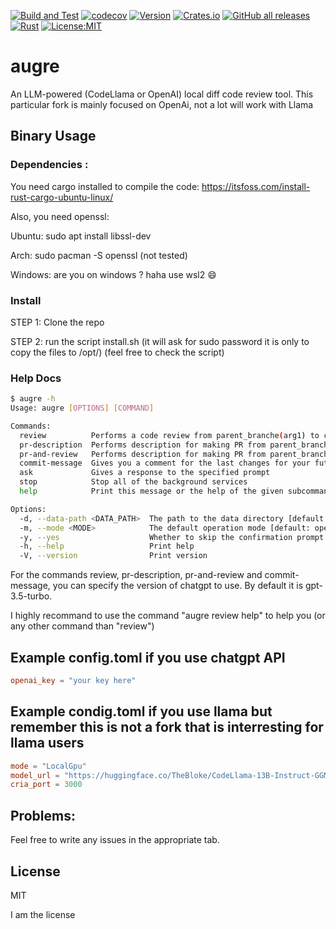 [![Build and Test](https://github.com/twitchax/augre/actions/workflows/build.yml/badge.svg)](https://github.com/twitchax/augre/actions/workflows/build.yml)
[![codecov](https://codecov.io/gh/twitchax/augre/branch/main/graph/badge.svg?token=35MZN0YFZF)](https://codecov.io/gh/twitchax/augre)
[![Version](https://img.shields.io/crates/v/augre.svg)](https://crates.io/crates/augre)
[![Crates.io](https://img.shields.io/crates/d/augre?label=crate)](https://crates.io/crates/augre)
[![GitHub all releases](https://img.shields.io/github/downloads/twitchax/augre/total?label=binary)](https://github.com/twitchax/augre/releases)
[![Rust](https://img.shields.io/badge/rust-nightly-blue.svg?maxAge=3600)](https://github.com/twitchax/augre)
[![License:MIT](https://img.shields.io/badge/License-MIT-yellow.svg)](https://opensource.org/licenses/MIT)

# augre

An LLM-powered (CodeLlama or OpenAI) local diff code review tool.
This particular fork is mainly focused on OpenAi, not a lot will work with Llama

## Binary Usage

### Dependencies :

You need cargo installed to compile the code: https://itsfoss.com/install-rust-cargo-ubuntu-linux/

Also, you need openssl:

Ubuntu: sudo apt install libssl-dev

Arch: sudo pacman -S openssl (not tested)

Windows: are you on windows ? haha use wsl2 :smile:

### Install

STEP 1: Clone the repo

STEP 2: run the script install.sh (it will ask for sudo password it is only to copy the files to /opt/) (feel free to check the script) 


### Help Docs

```bash
$ augre -h
Usage: augre [OPTIONS] [COMMAND]

Commands:
  review          Performs a code review from parent_branche(arg1) to child_branch(arg2)
  pr-description  Performs description for making PR from parent_branche(arg1) to child_branch(arg2)
  pr-and-review   Performs description for making PR from parent_branche(arg1) to child_branch(arg2) + reviews it
  commit-message  Gives you a comment for the last changes for your future commit
  ask             Gives a response to the specified prompt
  stop            Stop all of the background services
  help            Print this message or the help of the given subcommand(s)

Options:
  -d, --data-path <DATA_PATH>  The path to the data directory [default: .augre]
  -m, --mode <MODE>            The default operation mode [default: openai]
  -y, --yes                    Whether to skip the confirmation prompt
  -h, --help                   Print help
  -V, --version                Print version
```

For the commands review, pr-description, pr-and-review and commit-message, you can specify the version of chatgpt to use. By default it is gpt-3.5-turbo.

I highly recommand to use the command "augre review help" to help you (or any other command than "review")

## Example config.toml if you use chatgpt API
```toml
openai_key = "your key here"
```

## Example condig.toml if you use llama but remember this is not a fork that is interresting for llama users
```toml
mode = "LocalGpu"
model_url = "https://huggingface.co/TheBloke/CodeLlama-13B-Instruct-GGML/resolve/main/codellama-13b-instruct.ggmlv3.Q3_K_M.bin"
cria_port = 3000
```

## Problems:

Feel free to write any issues in the appropriate tab.

## License

MIT

I am the license
